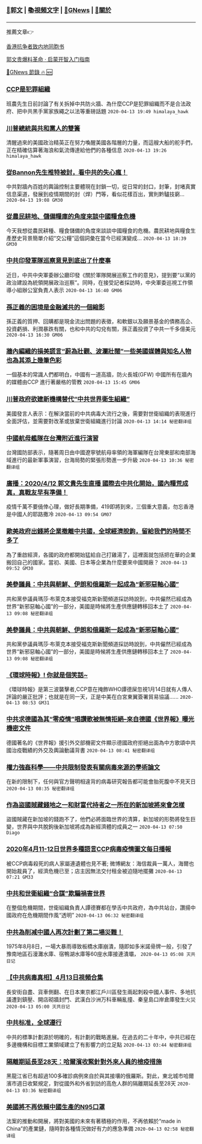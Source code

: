 ###  [:eagle:郭文](https://github.com/ourhimalayas/txt) | [:books:視頻文字](https://github.com/ourhimalayas/txt/blob/master/content/README.md) | [:newspaper:GNews](https://github.com/ourhimalayas/txt/blob/master/content/gnews/README.md) | [:pray:關於](https://github.com/ourhimalayas/home/tree/master/about)
---

推薦文章:point_right:

[香港抗争者致内地同胞书](https://github.com/ourhimalayas/news/blob/master/2019/08/a_letter_from_the_hong_kong_people.md)

[郭文贵爆料革命 · 启蒙开智入门指南](https://github.com/ourhimalayas/txt/issues/1)

[:newspaper:GNews 節錄 :fire: :new:](https://github.com/ourhimalayas/txt/blob/master/content/gnews/README.md) 



### [CCP是犯罪組織](/content/gnews/1/README.md)

班農先生日前討論了有关拆掉中共防火牆、為什麼CCP是犯罪組織而不是合法政府、把中共黑手黨家族繩之以法等重磅話題  `2020-04-13 19:49 himalaya_hawk`

### [川普總統與共和黨人的雙簧](/content/gnews/2/README.md)

清醒過來的美國政治精英正在努力喚醒美國各階層的力量，而這艘大船的舵手們，正在精確估算著海浪和氣流傳達給他們的各種信息  `2020-04-13 19:26 himalaya_hawk`

### [從Bannon先生推特被封，看中共的失心瘋！](/content/gnews/3/README.md)

中共對牆內百姓的輿論控制主要體現在封鎖一切，從日常的封口，封筆，封堵真實信息渠道，發展到疫情期間的封（焊）門等，看似花樣百出，實則黔驢技窮...  `2020-04-13 19:08 GM30`

### [從農民耕地、儲備糧庫的角度來談中國糧食危機](/content/gnews/4/README.md)

今天我想從農民耕種、糧食儲備的角度來談談中國糧食的危機。農民耕地與糧食⽣產歷史背景簡單介紹“交公糧”這個詞彙在當今已經演變成...  `2020-04-13 18:39 GM30`

### [中共印發軍隊巡察意見到底出了什麼事](/content/gnews/5/README.md)

近日，中共中央軍委辦公廳印發《關於軍隊開展巡察工作的意見》，提到要“以黨的政治建設為統領開展政治巡察”。同時，在接受記者採訪時，中央軍委巡視工作領導小組辦公室負責人表示  `2020-04-13 16:40 GM06`

### [孫正義的困境是金融滅共的一個縮影](/content/gnews/6/README.md)

孫正義的質押、回購都是現金流出問題的表徵，和軟銀以及願景基金的債務高企、投資虧損、利潤暴跌有關，也和中共的勾兌有關，孫正義投資了中共一千多億美元  `2020-04-13 16:30 GM06`

### [牆內編織的損美謊言“蔚為壯觀、波瀾壯闊”一些美國媒體與知名人物也為其添上幾筆色彩](/content/gnews/7/README.md)

一個基本的常識人們都明白，中國有一道高牆，防火長城(GFW) 中國所有在牆內的媒體由CCP 進行著嚴格的管教  `2020-04-13 15:45 GM06`

### [川普政府欲建新機構替代“中共世界衛生組織”](/content/gnews/8/README.md)

美國發言人表示：在解決當前的中共病毒大流行之後，需要對世衛組織的表現進行全面評估，並需要對改革或放棄世衛組織進行討論  `2020-04-13 14:14 秘密翻译组`

### [中國航母艦隊在台灣附近進行演習](/content/gnews/9/README.md)

台灣國防部表示，隨著周日由中國遼寧號航母率領的海軍編隊在台灣東部和南部海域進行的最新軍事演習，台海局勢的緊張形勢進一步升級  `2020-04-13 10:36 秘密翻译组`

### [廣播：2020/4/12 郭文貴先生直播 國際去中共化開始，國內糧荒成真，真戰友早有準備！](/content/gnews/10/README.md)

疫情千萬不要僥倖心理，做好長期準備，419即將到來，三個重大意義，勿忘香港是中國人的耶路撒冷  `2020-04-13 09:54 GM07`

### [歐美政府出錢將企業撤離中共國，全球經濟脫鉤，留給我們的時間不多了](/content/gnews/11/README.md)

為了重啟經濟，各國的政府都開始猛給自己打雞湯了，這裡面就包括把在華的企業搬回自己的國家。當初、美國、日本等企業為什麼要來中國開廠？  `2020-04-13 09:52 GM30`

### [美參議員：中共與朝鮮、伊朗和俄羅斯一起成為“新邪惡軸心國”](/content/gnews/12/README.md)

共和黨參議員瑪莎·布萊克本接受福克斯新聞頻道採訪時說到，中共儼然已經成為世界“新邪惡軸心國”的一部分，美國是時候將生產供應鏈轉移回本土了  `2020-04-13 09:08 秘密翻译组`

### [美參議員：中共與朝鮮、伊朗和俄羅斯一起成為“新邪惡軸心國”](/content/gnews/13/README.md)

共和黨參議員瑪莎·布萊克本接受福克斯新聞頻道採訪時說到，中共儼然已經成為世界“新邪惡軸心國”的一部分，美國是時候將生產供應鏈轉移回本土了  `2020-04-13 09:08 秘密翻译组`

### [《環球時報》! 你就是個笑話~](/content/gnews/14/README.md)

《環球時報》是第三波襲擊者,CCP意在掩飾WHO譚德屎忽視1月14日就有人傳人評論的嚴正批評；也就是在同一天，正是中美在白宮東翼簽署貿易協議......  `2020-04-13 08:53 GM31`

### [中共求德國為其“零疫情”唱讚歌被無情拒絕&#8211;來自德國《世界報》曝光機密文件](/content/gnews/15/README.md)

德國著名的《世界報》援引外交部機密文件顯示德國政府拒絕出面為中方歌頌中共國治疫戰績的外交及輿論動議背書  `2020-04-13 08:41 秘密翻译组`

### [權力強姦科學——中共限制發表有關病毒來源的學術論文](/content/gnews/16/README.md)

在新的限制下，任何與官方聲明相違背的病毒研究報告都可能會胎死腹中不見天日  `2020-04-13 08:35 秘密翻译组`

### [作為盜國賊藏錢地之一和財富代持者之一所在的新加坡將來會怎樣](/content/gnews/17/README.md)

盜國賊藏在新加坡的錢跑不了，他們必將面臨世界的清算，新加坡的形勢將發生巨變，世界與中共脫鉤後新加坡將成為新經濟體的成員之一  `2020-04-13 07:50 Diago`

### [2020年4月11-12日世界多種語言CCP病毒疫情圖文每日播報](/content/gnews/18/README.md)

被CCP病毒殺死的病人家屬連遺體也見不著; 微博網友：海信裁員一萬人，海爾也開始裁員了，經濟危機已至；店主因無法交付租金被迫隨地擺攤  `2020-04-13 07:21 GM33`

### [中共和世衛組織“合謀”欺騙禍害世界](/content/gnews/19/README.md)

在整個危機期間，世衛組織負責人譚德賽都在學舌中共政府，為中共站台，讚揚中國政府在危機期間作風“透明”  `2020-04-13 06:32 秘密翻译组`

### [中共為削减中國人再次計劃了第二場災難！](/content/gnews/20/README.md)

1975年8月8日，一場大暴雨導致板橋水庫崩潰，隨即如多米諾骨牌一般，引發了豫南地區石漫灘水庫、宿鴨湖水庫等60座水庫接連潰壩，  `2020-04-13 05:08 灭共日记`

### [【中共病毒真相】4月13日視頻合集](/content/gnews/21/README.md)

長安街自盡、貨車側翻、在日本東京都江戶川區發生兩起刺殺中國人事件、多地抗議遭到鎮壓、開店砌牆封門、武漢白沙洲万科車輛亂撞、秦皇島口岸倉庫發生火災  `2020-04-13 05:00 灭共日记`

### [中共标准，全球遵行](/content/gnews/22/README.md)

中共的標準計劃源於明確的，有計劃的戰略進展。在過去的二十年中，中共已經在多邊機構和目標工業領域建立了有影響力的立足點  `2020-04-13 03:44 秘密翻译组`

### [隔離期延長至28天：哈爾濱收緊針對外來人員的檢疫措施](/content/gnews/23/README.md)

黑龍江省已有超過100多確診病例來自於與其接壤的俄羅斯。對此，東北城市哈爾濱市週日收緊規定，對從國外和外省到訪的高危人群的隔離期延長至28天  `2020-04-13 03:36 秘密翻译组`

### [美國將不再依賴中國生產的N95口罩](/content/gnews/24/README.md)

法案的推動和開展，將對美國的未來有著積極的作用，不再依賴於“made in China”的產業鏈，隨時對各種情況做好有力的應急準備  `2020-04-13 02:58 秘密翻译组`

